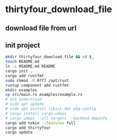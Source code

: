 # thirtyfour_download_file

## download file from url

## init project

```bash
mkdir thirtyfour_download_file && cd $_
touch README.md
ln -s README.md README
cargo init .
cargo add rustfmt
sudo chmod -R 0777 /opt/rust
rustup component add rustfmt
mkdir examples
cp src/main.rs examples/example.rs
# not understood
# sudo apt update
# sudo apt install libssl-dev pkg-config
# cargo install cargo-udeps
# cargo udeps --all-targets --backend depinfo
cargo add tokio --features full
cargo add thirtyfour
cargo update
```